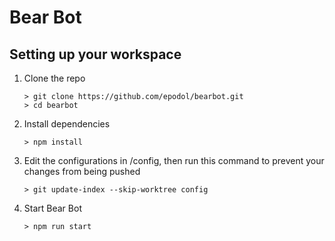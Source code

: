 # Bear Bot

## Setting up your workspace

1. Clone the repo
   ```
   > git clone https://github.com/epodol/bearbot.git
   > cd bearbot
   ```
1. Install dependencies
   ```
   > npm install
   ```
1. Edit the configurations in /config, then run this command to prevent your changes from being pushed
   ```
   > git update-index --skip-worktree config
   ```
1. Start Bear Bot
   ```
   > npm run start
   ```
